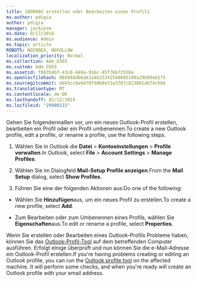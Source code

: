 ```yaml
---
title: 1800001 erstellen oder Bearbeiten eines Profils
ms.author: pdigia
author: pdigia
manager: jackiesm
ms.date: 9/17/2018
ms.audience: Admin
ms.topic: article
ROBOTS: NOINDEX, NOFOLLOW
localization_priority: Normal
ms.collection: Adm_O365
ms.custom: Adm_O365
ms.assetid: f08354bf-43c0-449a-91bc-85f76672550a
ms.openlocfilehash: 08d94ddb6a61a4b23242548605188a29b89eb1f5
ms.sourcegitcommit: dd43cc0a9470f98b8ef2a3787c823801d674c666
ms.translationtype: MT
ms.contentlocale: de-DE
ms.lasthandoff: 02/12/2019
ms.locfileid: "29909215"
---
```

<span data-ttu-id="b0a61-102">Gehen Sie folgendermaßen vor, um ein neues Outlook-Profil erstellen, bearbeiten ein Profil oder ein Profil umbenennen.</span><span class="sxs-lookup"><span data-stu-id="b0a61-102">To create a new Outlook profile, edit a profile, or rename a profile, use the following steps.</span></span>
  
1. <span data-ttu-id="b0a61-103">Wählen Sie in Outlook die **Datei** \> **Kontoeinstellungen** \> **Profile verwalten**.</span><span class="sxs-lookup"><span data-stu-id="b0a61-103">In Outlook, select **File** \> **Account Settings** \> **Manage Profiles**.</span></span>
    
2. <span data-ttu-id="b0a61-104">Wählen Sie im Dialogfeld **Mail-Setup** **Profile anzeigen**.</span><span class="sxs-lookup"><span data-stu-id="b0a61-104">From the **Mail Setup** dialog, select **Show Profiles**.</span></span>
    
3. <span data-ttu-id="b0a61-105">Führen Sie eine der folgenden Aktionen aus:</span><span class="sxs-lookup"><span data-stu-id="b0a61-105">Do one of the following:</span></span>
    
  - <span data-ttu-id="b0a61-106">Wählen Sie **Hinzufügen**aus, um ein neues Profil zu erstellen.</span><span class="sxs-lookup"><span data-stu-id="b0a61-106">To create a new profile, select **Add**.</span></span>
    
  - <span data-ttu-id="b0a61-107">Zum Bearbeiten oder zum Umbenennen eines Profils, wählen Sie **Eigenschaften**aus.</span><span class="sxs-lookup"><span data-stu-id="b0a61-107">To edit or rename a profile, select **Properties**.</span></span>
    
<span data-ttu-id="b0a61-p101">Wenn Sie erstellen oder Bearbeiten eines Outlook-Profils Probleme haben, können Sie das [Outlook-Profil-Tool](https://aka.ms/SaRA-OutlookSetupProfile) auf dem betreffenden Computer ausführen. Erfolgt einige überprüft und nun können Sie die e-Mail-Adresse ein Outlook-Profil erstellen.</span><span class="sxs-lookup"><span data-stu-id="b0a61-p101">If you're having problems creating or editing an Outlook profile, you can run the [Outlook profile tool](https://aka.ms/SaRA-OutlookSetupProfile) on the affected machine. It will perform some checks, and when you're ready will create an Outlook profile with your email address.</span></span> 
  

